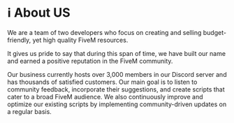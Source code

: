 # ℹ️ About US

We are a team of two developers who focus on creating and selling budget-friendly, yet high quality FiveM resources.

It gives us pride to say that during this span of time, we have built our name and earned a positive reputation in the FiveM community.

Our business currently hosts over 3,000 members in our Discord server and has thousands of satisfied customers. Our main goal is to listen to community feedback, incorporate their suggestions, and create scripts that cater to a broad FiveM audience. We also continuously improve and optimize our existing scripts by implementing community-driven updates on a regular basis.

<figure><img src=".gitbook/assets/Group 481215.png" alt=""><figcaption></figcaption></figure>
